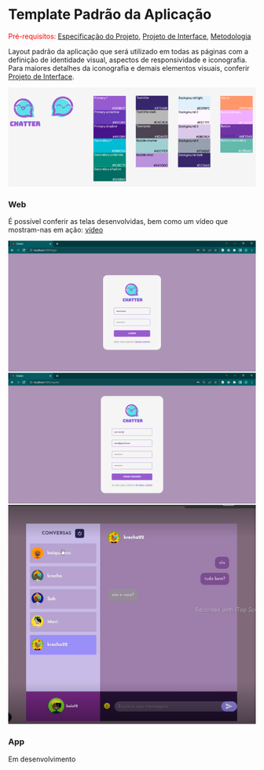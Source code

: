 # Template Padrão da Aplicação

<span style="color:red">Pré-requisitos: <a href="2-Especificação do Projeto.md"> Especificação do Projeto</a></span>, <a href="3-Projeto de Interface.md"> Projeto de Interface</a>, <a href="4-Metodologia.md"> Metodologia</a>

Layout padrão da aplicação que será utilizado em todas as páginas com a definição de identidade visual, aspectos de responsividade e iconografia. Para maiores detalhes da iconografia e demais elementos visuais, conferir <a href="03-Projeto de Interface.md"> Projeto de Interface</a>.

![elementos](img/elementos.png)


### Web

É possível conferir as telas desenvolvidas, bem como um vídeo que mostram-nas em ação: [vídeo]( https://sgapucminasbr.sharepoint.com/sites/team_sga_865_2023_1_5964102-Grupo3/_layouts/15/stream.aspx?id=%2Fsites%2Fteam%5Fsga%5F865%5F2023%5F1%5F5964102%2DGrupo3%2FDocumentos%20Compartilhados%2FGrupo%203%2F20230422%5F231335%2Emp4&referrer=Teams%2ETEAMS%2DWEB&referrerScenario=teams%2Dchiclet )

![login](img/login.png)
![criar](img/criar.png)
![image](img/image.png)

### App

Em desenvolvimento
